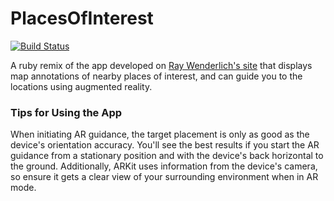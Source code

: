 # PlacesOfInterest #
[![Build Status](https://travis-ci.org/wndxgroup/PlacesOfInterest.svg?branch=master)](https://travis-ci.org/wndxgroup/PlacesOfInterest)

A ruby remix of the app developed on [Ray Wenderlich's site](http://www.raywenderlich.com/146436/augmented-reality-ios-tutorial-location-based-2) that displays map annotations of nearby places of interest, and can guide you to the locations using augmented reality.

### Tips for Using the App
When initiating AR guidance, the target placement is only as good as the device's orientation accuracy. You'll see the best results if you start the AR guidance from a stationary position and with the device's back horizontal to the ground. Additionally, ARKit uses information from the device's camera, so ensure it gets a clear view of your surrounding environment when in AR mode.